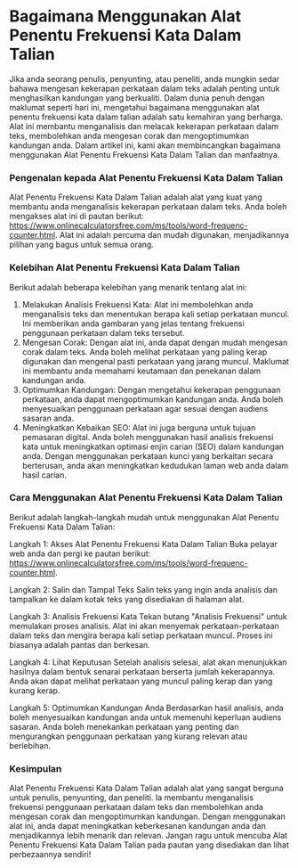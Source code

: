 Bagaimana Menggunakan Alat Penentu Frekuensi Kata Dalam Talian
==============================================================

Jika anda seorang penulis, penyunting, atau peneliti, anda mungkin sedar bahawa mengesan kekerapan perkataan dalam teks adalah penting untuk menghasilkan kandungan yang berkualiti. Dalam dunia penuh dengan maklumat seperti hari ini, mengetahui bagaimana menggunakan alat penentu frekuensi kata dalam talian adalah satu kemahiran yang berharga. Alat ini membantu menganalisis dan melacak kekerapan perkataan dalam teks, membolehkan anda mengesan corak dan mengoptimumkan kandungan anda. Dalam artikel ini, kami akan membincangkan bagaimana menggunakan Alat Penentu Frekuensi Kata Dalam Talian dan manfaatnya.

### Pengenalan kepada Alat Penentu Frekuensi Kata Dalam Talian

Alat Penentu Frekuensi Kata Dalam Talian adalah alat yang kuat yang membantu anda menganalisis kekerapan perkataan dalam teks. Anda boleh mengakses alat ini di pautan berikut: <https://www.onlinecalculatorsfree.com/ms/tools/word-frequenc-counter.html>. Alat ini adalah percuma dan mudah digunakan, menjadikannya pilihan yang bagus untuk semua orang.

### Kelebihan Alat Penentu Frekuensi Kata Dalam Talian

Berikut adalah beberapa kelebihan yang menarik tentang alat ini:

1. Melakukan Analisis Frekuensi Kata: Alat ini membolehkan anda menganalisis teks dan menentukan berapa kali setiap perkataan muncul. Ini memberikan anda gambaran yang jelas tentang frekuensi penggunaan perkataan dalam teks tersebut.
2. Mengesan Corak: Dengan alat ini, anda dapat dengan mudah mengesan corak dalam teks. Anda boleh melihat perkataan yang paling kerap digunakan dan mengenal pasti perkataan yang jarang muncul. Maklumat ini membantu anda memahami keutamaan dan penekanan dalam kandungan anda.
3. Optimumkan Kandungan: Dengan mengetahui kekerapan penggunaan perkataan, anda dapat mengoptimumkan kandungan anda. Anda boleh menyesuaikan penggunaan perkataan agar sesuai dengan audiens sasaran anda.
4. Meningkatkan Kebaikan SEO: Alat ini juga berguna untuk tujuan pemasaran digital. Anda boleh menggunakan hasil analisis frekuensi kata untuk meningkatkan optimasi enjin carian (SEO) dalam kandungan anda. Dengan menggunakan perkataan kunci yang berkaitan secara berterusan, anda akan meningkatkan kedudukan laman web anda dalam hasil carian.

### Cara Menggunakan Alat Penentu Frekuensi Kata Dalam Talian

Berikut adalah langkah-langkah mudah untuk menggunakan Alat Penentu Frekuensi Kata Dalam Talian:

Langkah 1: Akses Alat Penentu Frekuensi Kata Dalam Talian Buka pelayar web anda dan pergi ke pautan berikut: <https://www.onlinecalculatorsfree.com/ms/tools/word-frequenc-counter.html>.

Langkah 2: Salin dan Tampal Teks Salin teks yang ingin anda analisis dan tampalkan ke dalam kotak teks yang disediakan di halaman alat.

Langkah 3: Analisis Frekuensi Kata Tekan butang "Analisis Frekuensi" untuk memulakan proses analisis. Alat ini akan menyemak perkataan-perkataan dalam teks dan mengira berapa kali setiap perkataan muncul. Proses ini biasanya adalah pantas dan berkesan.

Langkah 4: Lihat Keputusan Setelah analisis selesai, alat akan menunjukkan hasilnya dalam bentuk senarai perkataan berserta jumlah kekerapannya. Anda akan dapat melihat perkataan yang muncul paling kerap dan yang kurang kerap.

Langkah 5: Optimumkan Kandungan Anda Berdasarkan hasil analisis, anda boleh menyesuaikan kandungan anda untuk memenuhi keperluan audiens sasaran. Anda boleh menekankan perkataan yang penting dan mengurangkan penggunaan perkataan yang kurang relevan atau berlebihan.

### Kesimpulan

Alat Penentu Frekuensi Kata Dalam Talian adalah alat yang sangat berguna untuk penulis, penyunting, dan peneliti. Ia membantu menganalisis frekuensi penggunaan perkataan dalam teks dan membolehkan anda mengesan corak dan mengoptimumkan kandungan. Dengan menggunakan alat ini, anda dapat meningkatkan keberkesanan kandungan anda dan menjadikannya lebih menarik dan relevan. Jangan ragu untuk mencuba Alat Penentu Frekuensi Kata Dalam Talian pada pautan yang disediakan dan lihat perbezaannya sendiri!